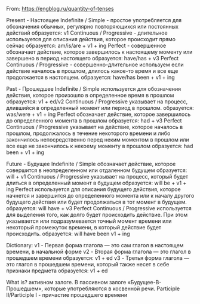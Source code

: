 From: https://engblog.ru/quantity-of-tenses

Present - Настоящее
    Indefinite / Simple - простое
        употребляется для обозначения обычных, регулярно повторяющихся или постоянных действий
        образуется: v1
    Continuous / Progressive - длительное
        используется для описания действия, которое происходит прямо сейчас
        образуется: am/is/are + v1 + ing
    Perfect - совершенное
        обозначает действие, которое завершилось к настоящему моменту или завершено в период настоящего
        образуется: have/has + v3
    Perfect Continuous / Progressive - совершенно-длительное
        используем если действие началось в прошлом, длилось какое-то время и все еще продолжается в настоящем.
        образуется: have/has been + v1 + ing

Past - Прошедшее
    Indefinite / Simple
        используется для обозначения действия, которое произошло в определенное время в прошлом
        образуется: v1 + ed/v2
    Continuous / Prоgressive
        указывает на процесс, длившийся в определенный момент или период в прошлом.
        образуется: was/were + v1 + ing
    Perfect
        обозначает действие, которое завершилось до определенного момента в прошлом
        образуется: had + v3
    Perfect Continuous / Progressive
         указывает на действие, которое началось в прошлом, продолжалось в течение некоторого времени и
            либо закончилось непосредственно перед неким моментом в прошлом
            или все еще не закончилось к некоему моменту в прошлом
        образуется: had been + v1 + ing

Future - Будущее
    Indefinite / Simple
        обозначает действие, которое совершится в неопределенном или отдаленном будущем
        образуется: will + v1
    Continuous / Progressive
        указывает на процесс, который будет длиться в определенный момент в будущем
        образуется: will be + v1 + ing
    Perfect
        используется для описания будущего действия, которое начнется и завершится до определенного момента
            или к началу другого будущего действия или будет продолжаться в тот момент в будущем.
        образуется: will have + v3
    Perfect Continuous / Progressive
        используется для выделения того, как долго будет происходить действие.
        При этом указывается или подразумевается точный момент времени или некоторый промежуток времени, в который действие будет происходить.
        образуется: will have been v1 + ing

Dictionary:
    v1 - Первая форма глагола — это сам глагол в настоящем времени, в начальной форме
    v2 - Вторая форма глагола — это глагол в прошедшем времени
        образуется: v1 + ed
    v3 - Третья форма глагола  — это глагол в прошедшем времени, который также несет в себе признаки предмета
        образуется: v1 + ed

What is?
    активном залоге. В пассивном залоге 
    «Будущее-В-Прошедшем», которые употребляются в косвенной речи.
    Participle II/Participle I - причастие прошедшего времени